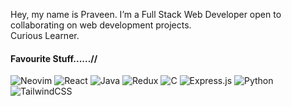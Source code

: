 
 Hey, my name is Praveen. I’m a Full Stack Web Developer open to collaborating on web development projects.<br>
 Curious Learner.

#### Favourite Stuff......//

![Neovim](https://img.shields.io/badge/Neovim-0c1017.svg?logo=neovim&logoColor=54AEFF&style=for-the-badge)
![React](https://img.shields.io/badge/React-0c1017.svg?logo=react&logoColor=54AEFF&style=for-the-badge)
![Java](https://img.shields.io/badge/Java-0c1017.svg?logo=openjdk&logoColor=54AEFF&style=for-the-badge)
![Redux](https://img.shields.io/badge/Redux-0c1017.svg?logo=redux&logoColor=54AEFF&style=for-the-badge)
![C](https://img.shields.io/badge/c-0c1017.svg?logo=c&logoColor=54AEFF&style=for-the-badge)
![Express.js](https://img.shields.io/badge/Express.js-0c1017.svg?logo=express&logoColor=54AEFF&style=for-the-badge)
![Python](https://img.shields.io/badge/Python-0c1017.svg?logo=python&logoColor=54AEFF&style=for-the-badge)
![TailwindCSS](https://img.shields.io/badge/Tailwindcss-0c1017.svg?logo=tailwindcss&logoColor=54AEFF&style=for-the-badge)

<!--


<!---**praveen24sriv/praveen24sriv** is a ✨ _special_ ✨ repository because its `README.md` (this file) appears on your GitHub profile.

Here are some ideas to get you started:

- 🔭 I’m currently working on ...💁🏻
- 
- 👯 I’m looking to collaborate on ...
- 🤔 I’m looking for help with ...
- 💬 Ask me about ...
- 📫 How to reach me: ...
- 😄 Pronouns: ...
- ⚡ Fun fact: ...
-->
